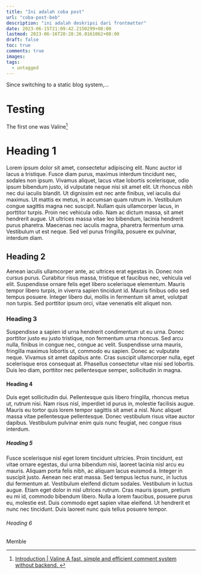 ```yaml
---
title: "Ini adalah coba post"
url: "coba-post-beb"
description: "ini adalah deskripsi dari frontmatter"
date: 2023-06-15T21:09:42.2150299+08:00
lastmod: 2023-06-16T20:28:26.0161062+08:00
draft: false
toc: true
comments: true
images:
tags:
  - untagged
---
```


Since switching to a static blog system,...

# Testing

The first one was Valine[^1]

# Heading 1

Lorem ipsum dolor sit amet, consectetur adipiscing elit. Nunc auctor id lacus a tristique. Fusce diam purus, maximus interdum tincidunt nec, sodales non ipsum. Vivamus aliquet, lacus vitae lobortis scelerisque, odio ipsum bibendum justo, id vulputate neque nisi sit amet elit. Ut rhoncus nibh nec dui iaculis blandit. Ut dignissim est nec ante finibus, vel iaculis dui maximus. Ut mattis ex metus, in accumsan quam rutrum in. Vestibulum congue sagittis magna nec suscipit. Nullam quis ullamcorper lacus, in porttitor turpis. Proin nec vehicula odio. Nam ac dictum massa, sit amet hendrerit augue. Ut ultrices massa vitae leo bibendum, lacinia hendrerit purus pharetra. Maecenas nec iaculis magna, pharetra fermentum urna. Vestibulum ut est neque. Sed vel purus fringilla, posuere ex pulvinar, interdum diam.

## Heading 2

Aenean iaculis ullamcorper ante, ac ultrices erat egestas in. Donec non cursus purus. Curabitur risus massa, tristique et faucibus nec, vehicula vel elit. Suspendisse ornare felis eget libero scelerisque elementum. Mauris tempor libero turpis, in viverra sapien tincidunt id. Mauris finibus odio sed tempus posuere. Integer libero dui, mollis in fermentum sit amet, volutpat non turpis. Sed porttitor ipsum orci, vitae venenatis elit aliquet non.

### Heading 3

Suspendisse a sapien id urna hendrerit condimentum ut eu urna. Donec porttitor justo eu justo tristique, non fermentum urna rhoncus. Sed arcu nulla, finibus in congue nec, congue ac velit. Suspendisse urna mauris, fringilla maximus lobortis ut, commodo eu sapien. Donec ac vulputate neque. Vivamus sit amet dapibus ante. Cras suscipit ullamcorper nulla, eget scelerisque eros consequat at. Phasellus consectetur vitae nisi sed lobortis. Duis leo diam, porttitor nec pellentesque semper, sollicitudin in magna.

#### Heading 4

Duis eget sollicitudin dui. Pellentesque quis libero fringilla, rhoncus metus ut, rutrum nisi. Nam risus nisl, imperdiet id purus in, molestie facilisis augue. Mauris eu tortor quis lorem tempor sagittis sit amet a nisl. Nunc aliquet massa vitae pellentesque pellentesque. Donec vestibulum risus vitae auctor dapibus. Vestibulum pulvinar enim quis nunc feugiat, nec congue risus interdum.

##### Heading 5

Fusce scelerisque nisl eget lorem tincidunt ultricies. Proin tincidunt, est vitae ornare egestas, dui urna bibendum nisi, laoreet lacinia nisl arcu eu mauris. Aliquam porta felis nibh, ac aliquam lacus euismod a. Integer in suscipit justo. Aenean nec erat massa. Sed tempus lectus nunc, in luctus dui fermentum at. Vestibulum eleifend dictum sodales. Vestibulum in luctus augue. Etiam eget dolor in nisl ultrices rutrum. Cras mauris ipsum, pretium eu mi id, commodo bibendum libero. Nulla a lorem faucibus, posuere purus eu, molestie est. Duis commodo eget sapien vitae eleifend. Ut hendrerit et nunc nec tincidunt. Duis laoreet nunc quis tellus posuere tempor.

###### Heading 6

Memble

[^1]: [Introduction | Valine A fast, simple and efficient comment system without backend. ](https://valine.js.org/)
